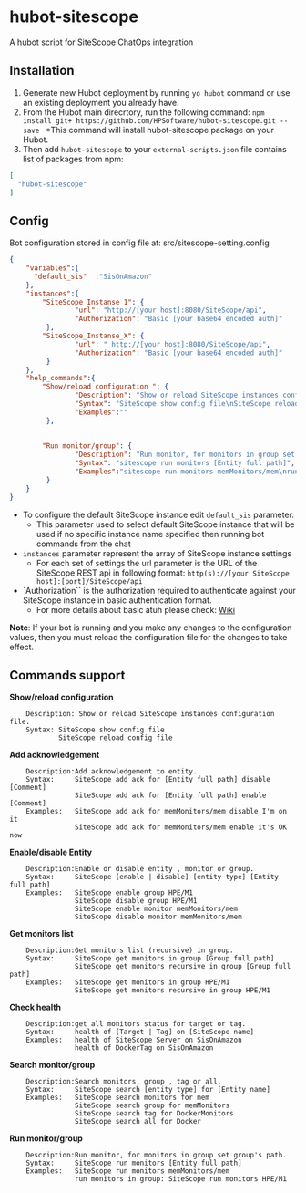 # hubot-sitescope

A hubot script for SiteScope ChatOps integration

## Installation

1.	Generate new Hubot deployment by running `yo hubot` command or use an existing deployment you already have.
2. From the Hubot main direcrtory, run the following command:
`npm install git+ https://github.com/HPSoftware/hubot-sitescope.git --save `
  *This command will install hubot-sitescope package on your Hubot.
3. Then add `hubot-sitescope` to your `external-scripts.json` file contains list of packages from npm:
```json
[
  "hubot-sitescope"
]
```
## Config
Bot configuration stored in config file at: src/sitescope-setting.config

```json
{
    "variables":{
      "default_sis"  :"SisOnAmazon"
    },
    "instances":{
        "SiteScope_Instanse_1": {
                "url": "http://[your host]:8080/SiteScope/api",
                "Authorization": "Basic [your base64 encoded auth]"
         },
        "SiteScope_Instanse_X": {
                "url": " http://[your host]:8080/SiteScope/api",
                "Authorization": "Basic [your base64 encoded auth]"
         }
    },
    "help_commands":{
        "Show/reload configuration ": {
                "Description": "Show or reload SiteScope instances configuration file",
                "Syntax": "SiteScope show config file\nSiteScope reload config file",
                "Examples":""
         },
		 
		 
        "Run monitor/group": {
                "Description": "Run monitor, for monitors in group set group's path",
                "Syntax": "sitescope run monitors [Entity full path]",
                "Examples":"sitescope run monitors memMonitors/mem\nrun monitors in group: sitescope run monitors HPE/M1"
         }
    }
}
```
* To configure the default SiteScope instance edit `default_sis` parameter.
  * This parameter used to select default SiteScope instance that will be used if no specific instance name specified then running bot commands from the chat
* `instances` parameter represent the array of SiteScope instance settings
  * For each set of settings the url parameter is the URL of the SiteScope REST api in following format: `http(s)://[your SiteScope host]:[port]/SiteScope/api`
* `Authorization`` is the authorization required to authenticate against your SiteScope instance in basic authentication format.
  * For more details about basic atuh please check: [Wiki](https://en.wikipedia.org/wiki/Basic_access_authentication)

**Note**: If your bot is running and you make any changes to the configuration values, then you must reload the configuration file for the changes to take effect.

## Commands support

**Show/reload configuration**
```
	Description: Show or reload SiteScope instances configuration file.
	Syntax: SiteScope show config file
			SiteScope reload config file
```  
**Add acknowledgement**
```
	Description:Add acknowledgement to entity.
	Syntax: 	SiteScope add ack for [Entity full path] disable [Comment]
				SiteScope add ack for [Entity full path] enable [Comment]
	Examples:	SiteScope add ack for memMonitors/mem disable I'm on it
				SiteScope add ack for memMonitors/mem enable it's OK now
```  
**Enable/disable Entity**
```
	Description:Enable or disable entity , monitor or group.
	Syntax: 	SiteScope [enable | disable] [entity type] [Entity full path]
	Examples:	SiteScope enable group HPE/M1
				SiteScope disable group HPE/M1
				SiteScope enable monitor memMonitors/mem
				SiteScope disable monitor memMonitors/mem
```  
**Get monitors list**
```
	Description:Get monitors list (recursive) in group.
	Syntax: 	SiteScope get monitors in group [Group full path]
				SiteScope get monitors recursive in group [Group full path]
	Examples:	SiteScope get monitors in group HPE/M1
				SiteScope get monitors recursive in group HPE/M1
```  
**Check health**
```
	Description:get all monitors status for target or tag.
	Syntax: 	health of [Target | Tag] on [SiteScope name]
	Examples:	health of SiteScope Server on SisOnAmazon
				health of DockerTag on SisOnAmazon
```  
**Search monitor/group**
```
	Description:Search monitors, group , tag or all.
	Syntax: 	SiteScope search [entity type] for [Entity name]
	Examples:	SiteScope search monitors for mem
				SiteScope search group for memMonitors
				SiteScope search tag for DockerMonitors
				SiteScope search all for Docker
```  
**Run monitor/group**
```
	Description:Run monitor, for monitors in group set group's path.
	Syntax: 	SiteScope run monitors [Entity full path]
	Examples:	SiteScope run monitors memMonitors/mem
				run monitors in group: SiteScope run monitors HPE/M1
```  
